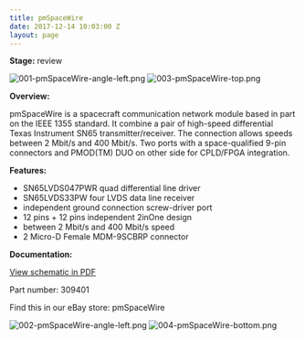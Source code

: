 ```yaml
---
title: pmSpaceWire
date: 2017-12-14 10:03:00 Z
layout: page
---
```


**Stage:** review

![001-pmSpaceWire-angle-left.png](/uploads/pmSpaceWire/001-pmSpaceWire-angle-left.png)
![003-pmSpaceWire-top.png](/uploads/pmSpaceWire/003-pmSpaceWire-top.png)

**Overview:**

pmSpaceWire is a spacecraft communication network module based in part on the IEEE 1355 standard. It combine a pair of high-speed differential Texas Instrument SN65 transmitter/receiver. The connection allows speeds between 2 Mbit/s and 400 Mbit/s. Two ports with a space-qualified 9-pin connectors and PMOD(TM) DUO on other side for CPLD/FPGA integration.

**Features:**

* SN65LVDS047PWR quad differential line driver
* SN65LVDS33PW four LVDS data line receiver
* independent ground connection screw-driver port
* 12 pins + 12 pins independent 2inOne design
* between 2 Mbit/s and 400 Mbit/s speed
* 2 Micro-D Female MDM-9SCBRP connector

**Documentation:**

[View schematic in PDF](/uploads/pmSpaceWire/pmSpaceWire-Scheme.PDF)

Part number: 309401

Find this in our eBay store: pmSpaceWire

![002-pmSpaceWire-angle-left.png](/uploads/pmSpaceWire/002-pmSpaceWire-angle-right.png)
![004-pmSpaceWire-bottom.png](/uploads/pmSpaceWire/004-pmSpaceWire-bottom.png)
